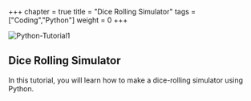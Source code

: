 +++
chapter = true
title = "Dice Rolling Simulator"
tags = ["Coding","Python"]
weight = 0
+++

![Python-Tutorial1](https://github.com/George-LJH/George-website/assets/155213581/37b14cfd-0092-46e6-a802-42e8c3c9c606)
## Dice Rolling Simulator

In this tutorial, you will learn how to make a dice-rolling simulator using Python.
